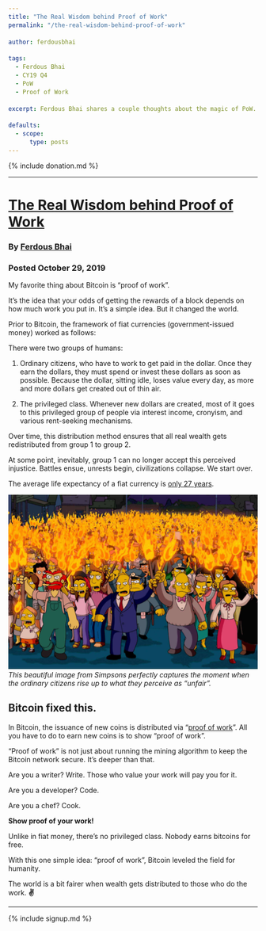 ```yaml
---
title: "The Real Wisdom behind Proof of Work"
permalink: "/the-real-wisdom-behind-proof-of-work" 

author: ferdousbhai

tags:
  - Ferdous Bhai
  - CY19 Q4
  - PoW
  - Proof of Work

excerpt: Ferdous Bhai shares a couple thoughts about the magic of PoW. Posted Octover 29, 2019.

defaults:
  - scope:
      type: posts
---
```


{% include donation.md %}

***

# [The Real Wisdom behind Proof of Work](https://medium.com/@ferdousbhai/proof-of-work-bb8b15b4597a)
### By [Ferdous Bhai](https://twitter.com/ferdousbhai)
### Posted October 29, 2019

My favorite thing about Bitcoin is “proof of work”.

It’s the idea that your odds of getting the rewards of a block depends on how much work you put in. It’s a simple idea. But it changed the world.

Prior to Bitcoin, the framework of fiat currencies (government-issued money) worked as follows:

There were two groups of humans:

1) Ordinary citizens, who have to work to get paid in the dollar. Once they earn the dollars, they must spend or invest these dollars as soon as possible. Because the dollar, sitting idle, loses value every day, as more and more dollars get created out of thin air.

2) The privileged class. Whenever new dollars are created, most of it goes to this privileged group of people via interest income, cronyism, and various rent-seeking mechanisms.

Over time, this distribution method ensures that all real wealth gets redistributed from group 1 to group 2.

At some point, inevitably, group 1 can no longer accept this perceived injustice. Battles ensue, unrests begin, civilizations collapse. We start over.

The average life expectancy of a fiat currency is [only 27 years](https://www.dinardirham.com/the-rise-and-fall-of-fiat-currencies/).

![](/assets/images/cy19/cy19m10/f1.png)
*This beautiful image from Simpsons perfectly captures the moment when the ordinary citizens rise up to what they perceive as “unfair”.*

## Bitcoin fixed this.

In Bitcoin, the issuance of new coins is distributed via “[proof of work](https://bitcoin.org/en/glossary/proof-of-work)”. All you have to do to earn new coins is to show “proof of work”.

“Proof of work” is not just about running the mining algorithm to keep the Bitcoin network secure. It’s deeper than that.

Are you a writer? Write. Those who value your work will pay you for it.

Are you a developer? Code.

Are you a chef? Cook.

**Show proof of your work!**

Unlike in fiat money, there’s no privileged class. Nobody earns bitcoins for free.

With this one simple idea: “proof of work”, Bitcoin leveled the field for humanity.

The world is a bit fairer when wealth gets distributed to those who do the work. **✌️**


***

{% include signup.md %}
